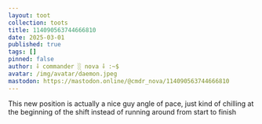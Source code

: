 ```yaml
---
layout: toot
collection: toots
title: 114090563744666810
date: 2025-03-01
published: true
tags: []
pinned: false
author: ⸸ commander ░ nova ⸸ :~$
avatar: /img/avatar/daemon.jpeg
mastodon: https://mastodon.online/@cmdr_nova/114090563744666810
---
```


This new position is actually a nice guy angle of pace, just kind of chilling at the beginning of the shift instead of running around from start to finish
